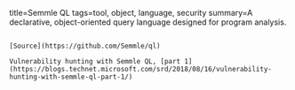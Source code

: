 title=Semmle QL
tags=tool, object, language, security
summary=A declarative, object-oriented query language designed for program analysis.
~~~~~~

[Source](https://github.com/Semmle/ql)

Vulnerability hunting with Semmle QL, [part 1](https://blogs.technet.microsoft.com/srd/2018/08/16/vulnerability-hunting-with-semmle-ql-part-1/)
